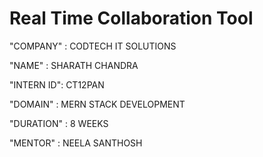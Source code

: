 # Real Time Collaboration Tool

"COMPANY" : CODTECH IT SOLUTIONS

"NAME" : SHARATH CHANDRA

"INTERN ID": CT12PAN

"DOMAIN" : MERN STACK DEVELOPMENT

"DURATION" : 8 WEEKS

"MENTOR" : NEELA SANTHOSH
